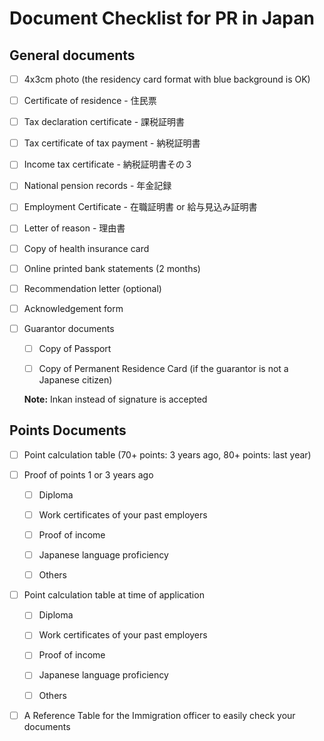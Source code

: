 # Document Checklist for PR in Japan

## General documents

* [ ] 4x3cm photo (the residency card format with blue background is OK)

* [ ] Certificate of residence - 住民票

* [ ] Tax declaration certificate - 課税証明書

* [ ] Tax certificate of tax payment - 納税証明書

* [ ] Income tax certificate - 納税証明書その３

* [ ] National pension records - 年金記録

* [ ] Employment Certificate - 在職証明書 or 給与見込み証明書

* [ ] Letter of reason - 理由書

* [ ] Copy of health insurance card

* [ ] Online printed bank statements (2 months)

* [ ] Recommendation letter (optional)

* [ ] Acknowledgement form

* [ ] Guarantor documents

  * [ ] Copy of Passport

  * [ ] Copy of Permanent Residence Card (if the guarantor is not a Japanese
    citizen)

  **Note:** Inkan instead of signature is accepted

## Points Documents

* [ ] Point calculation table (70+ points: 3 years ago, 80+ points: last year)

* [ ] Proof of points 1 or 3 years ago

  * [ ] Diploma

  * [ ] Work certificates of your past employers

  * [ ] Proof of income

  * [ ] Japanese language proficiency

  * [ ] Others

* [ ] Point calculation table at time of application

  * [ ] Diploma

  * [ ] Work certificates of your past employers

  * [ ] Proof of income

  * [ ] Japanese language proficiency

  * [ ] Others

* [ ] A Reference Table for the Immigration officer to easily check your
  documents
